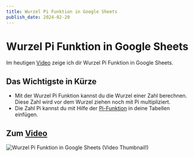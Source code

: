 ```yaml
---
title: Wurzel Pi Funktion in Google Sheets
publish_date: 2024-02-20
---
```


# Wurzel Pi Funktion in Google Sheets

Im heutigen [Video](https://youtu.be/Ex2iSAvP2ec) zeige ich dir Wurzel Pi Funktion in Google Sheets. 

## Das Wichtigste in Kürze

- Mit der Wurzel Pi Funktion kannst du die Wurzel einer Zahl berechnen. Diese Zahl wird vor dem Wurzel ziehen noch mit Pi multipliziert.
- Die Zahl Pi kannst du mit Hilfe der [Pi-Funktion](https://youtu.be/pPJCuzbMTCI) in deine Tabellen einfügen.

## Zum [Video](https://youtu.be/Ex2iSAvP2ec)

![Wurzel Pi Funktion in Google Sheets (Video Thumbnail!)](../../thumbnails/Fertig576.jpg "Wurzel Pi Funktion in Google Sheets (Video Thumbnail!)")